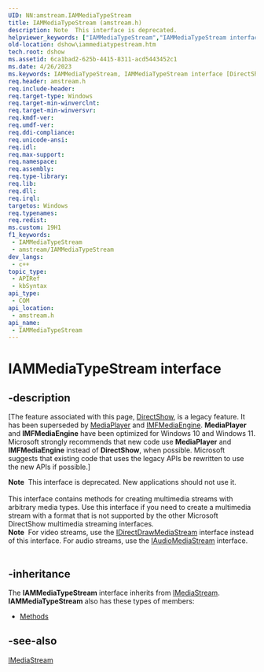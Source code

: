 ```yaml
---
UID: NN:amstream.IAMMediaTypeStream
title: IAMMediaTypeStream (amstream.h)
description: Note  This interface is deprecated.
helpviewer_keywords: ["IAMMediaTypeStream","IAMMediaTypeStream interface [DirectShow]","IAMMediaTypeStream interface [DirectShow]","described","IAMMediaTypeStreamInterface","amstream/IAMMediaTypeStream","dshow.iammediatypestream"]
old-location: dshow\iammediatypestream.htm
tech.root: dshow
ms.assetid: 6ca1bad2-625b-4415-8311-acd5443452c1
ms.date: 4/26/2023
ms.keywords: IAMMediaTypeStream, IAMMediaTypeStream interface [DirectShow], IAMMediaTypeStream interface [DirectShow],described, IAMMediaTypeStreamInterface, amstream/IAMMediaTypeStream, dshow.iammediatypestream
req.header: amstream.h
req.include-header: 
req.target-type: Windows
req.target-min-winverclnt: 
req.target-min-winversvr: 
req.kmdf-ver: 
req.umdf-ver: 
req.ddi-compliance: 
req.unicode-ansi: 
req.idl: 
req.max-support: 
req.namespace: 
req.assembly: 
req.type-library: 
req.lib: 
req.dll: 
req.irql: 
targetos: Windows
req.typenames: 
req.redist: 
ms.custom: 19H1
f1_keywords:
 - IAMMediaTypeStream
 - amstream/IAMMediaTypeStream
dev_langs:
 - c++
topic_type:
 - APIRef
 - kbSyntax
api_type:
 - COM
api_location:
 - amstream.h
api_name:
 - IAMMediaTypeStream
---
```


# IAMMediaTypeStream interface


## -description

\[The feature associated with this page, [DirectShow](/windows/win32/directshow/directshow), is a legacy feature. It has been superseded by [MediaPlayer](/uwp/api/Windows.Media.Playback.MediaPlayer) and [IMFMediaEngine](/windows/win32/api/mfmediaengine/nn-mfmediaengine-imfmediaengine). **MediaPlayer** and **IMFMediaEngine** have been optimized for Windows 10 and Windows 11. Microsoft strongly recommends that new code use **MediaPlayer** and **IMFMediaEngine** instead of **DirectShow**, when possible. Microsoft suggests that existing code that uses the legacy APIs be rewritten to use the new APIs if possible.\]

<div class="alert"><b>Note</b>  This interface is deprecated. New applications should not use it.</div>
<div> </div>
This interface contains methods for creating multimedia streams with arbitrary media types. Use this interface if you need to create a multimedia stream with a format that is not supported by the other Microsoft DirectShow multimedia streaming interfaces.

<div class="alert"><b>Note</b>  For video streams, use the <a href="/windows/desktop/api/ddstream/nn-ddstream-idirectdrawmediastream">IDirectDrawMediaStream</a> interface instead of this interface. For audio streams, use the <a href="/windows/desktop/api/austream/nn-austream-iaudiomediastream">IAudioMediaStream</a> interface.</div>
<div> </div>

## -inheritance

The <b>IAMMediaTypeStream</b> interface inherits from <a href="/windows/desktop/api/mmstream/nn-mmstream-imediastream">IMediaStream</a>. <b>IAMMediaTypeStream</b> also has these types of members:
<ul>
<li><a href="/">Methods</a></li>
</ul>

## -see-also

<a href="/windows/desktop/api/mmstream/nn-mmstream-imediastream">IMediaStream</a>
